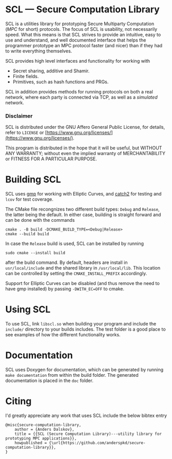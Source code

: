 # SCL — Secure Computation Library

SCL is a utilities library for prototyping Secure Multiparty Computation (_MPC_
for short) protocols. The focus of SCL is usability, not necessarily speed. What
this means is that SCL strives to provide an intuitive, easy to use and
understand, and well documented interface that helps the programmer prototype an
MPC protocol faster (and nicer) than if they had to write everything themselves.

SCL provides high level interfaces and functionality for working with
* Secret sharing, additive and Shamir.
* Finite fields.
* Primitives, such as hash functions and PRGs.

SCL in addition provides methods for running protocols on both a real
network, where each party is connected via TCP, as well as a
*simulated* network.

### Disclaimer

SCL is distributed under the GNU Affero General Public License, for details,
refer to `LICENSE` or [https://www.gnu.org/licenses/](https://www.gnu.org/licenses/).

This program is distributed in the hope that it will be useful, but WITHOUT ANY
WARRANTY; without even the implied warranty of MERCHANTABILITY or FITNESS FOR A
PARTICULAR PURPOSE.

# Building SCL

SCL uses [gmp](https://gmplib.org/) for working with Elliptic Curves, and
[catch2](https://github.com/catchorg/Catch2/tree/v2.x) for testing and `lcov`
for test coverage.

The CMake file recongnizes two different build types: `Debug` and `Release`, the
latter being the default. In either case, building is straight forward and can
be done with the commands

```
cmake . -B build -DCMAKE_BUILD_TYPE=<Debug|Release>
cmake --build build
```

In case the `Release` build is used, SCL can be installed by running

```
sudo cmake --install build
```

after the build command. By default, headers are install in `usr/local/include`
and the shared library in `/usr/local/lib`. This location can be controlled by
setting the `CMAKE_INSTALL_PREFIX` accordingly.

Support for Elliptic Curves can be disabled (and thus remove the need to have
gmp installed) by passing `-DWITH_EC=OFF` to cmake.


# Using SCL

To use SCL, link `libscl.so` when building your program and include the
`include/` directory to your builds includes. The test folder is a good place to
see examples of how the different functionality works.

# Documentation

SCL uses Doxygen for documentation, which can be generated by running
`make documentation` from within the build folder. The generated
documentation is placed in the `doc` folder.

# Citing

I'd greatly appreciate any work that uses SCL include the below bibtex entry

```
@misc{secure-computation-library,
    author = {Anders Dalskov},        
    title = {{SCL (Secure Computation Library)---utility library for prototyping MPC applications}},
    howpublished = {\url{https://github.com/anderspkd/secure-computation-library}},
}
```
